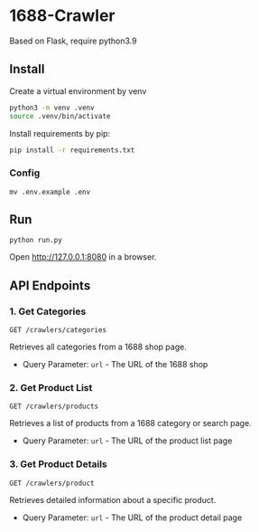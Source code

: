 # 1688-Crawler

Based on Flask, require python3.9

## Install

Create a virtual environment by venv

```sh
python3 -m venv .venv
source .venv/bin/activate
```

Install requirements by pip:

```sh
pip install -r requirements.txt
```

### Config
```shell
mv .env.example .env
```

## Run

```shell
python run.py
```

Open http://127.0.0.1:8080 in a browser.

## API Endpoints

### 1. Get Categories
```
GET /crawlers/categories
```
Retrieves all categories from a 1688 shop page.
- Query Parameter: `url` - The URL of the 1688 shop

### 2. Get Product List
```
GET /crawlers/products
```
Retrieves a list of products from a 1688 category or search page.
- Query Parameter: `url` - The URL of the product list page

### 3. Get Product Details
```
GET /crawlers/product
```
Retrieves detailed information about a specific product.
- Query Parameter: `url` - The URL of the product detail page
